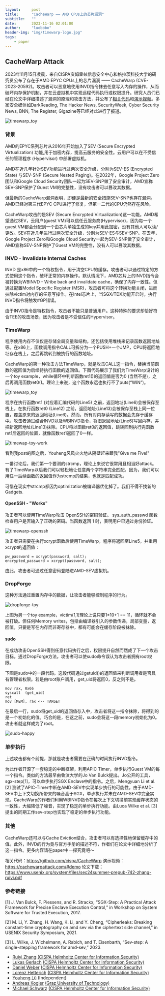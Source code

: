```yaml
---
layout:     post
title:      "CacheWarp —— AMD CPUs上的芯片漏洞"
subtitle:   ""
date:       2023-11-16 02:01:00
author:     "luobobo"
header-img: "img/timewarp-logo.jpg"
tags:
    - paper
---
```



## CacheWarp Attack

2023年11月15日凌晨，来自CISPA亥姆霍兹信息安全中心和格拉茨科技大学的研究员公布了存在于AMD EPYC CPUs上的芯片漏洞 —— CacheWarp (CVE-2023-20592)。攻击者可以恶意地使用INVD指令抹去任意写入内存的操作，从而破坏内存保护机制，并在云虚拟机中实现远程代码执行或权限提升。研究人员们已经在论文中详细描述了漏洞的原理和攻击方法，并公布了[相关代码](https://github.com/cispa/CacheWarp)和[演示视频](https://cachewarpattack.com/#demo)。多家安全媒体如DarkReading, The Hacker News, SecurityWeek, Cyber Security News, BNN, The Register, Gigazine等已经对此进行了报道。

![timewarp_toy](/img/cw_author.jpg)

### 背景

AMD的EPYC系列芯片从2016年开始加入了SEV (Secure Encrypted Virtualization) 功能,用于加密内存，提高云服务的安全性。云用户可以在不受信任的管理程序 (Hypervisor) 中部署虚拟机。

AMD在近几年针对SEV功能进行过两次安全升级，分别为SEV-ES (Encrypted State) 与SEV-SNP (Secure Nested Paging)。在2022年，Google Project Zero团队和Google Cloud Security团队一起为SEV-SNP做了安全审计，AMD宣称SEV-SNP保护了Guest VM的完整性，没有攻击者可以篡改其数据。

但最新的CacheWarp漏洞表明，即便是最新的安全措施SEV-SNP也存在漏洞。AMD已经对第三代EPYC CPU进行了修复，但第一二代的CPU仍然存在风险。

CacheWarp攻击的是SEV (Secure Encrypted Virtualization)这一功能。AMD希望通过SEV，云用户(guest VM)可以信任云服务商(Hypervisor)，因为每一个guest VM都会分配到一个由芯片单独生成的key并用此加密，没有其他人可以读/更改。SEV在近几年进行过两次安全升级，分别为SEV-ES与SEV-SNP。在去年，Google Project Zero和Google Cloud Security一起为SEV-SNP做了安全审计，AMD宣称SEV-SNP保护了Guest VM的完整性，没有人可以篡改其数据。

### INVD - Invalidate Internal Caches

INVD 是x86中的一个特权指令，用于清空CPU的缓存。攻击者可以通过特定的方式使用这个指令，破坏正常的内存操作。默认情况下，AMD芯片上的INVD指令会被转换为WBINVD - Wribe back and invalidate cache，确保了内存一致性。但通过配置Model Specific Register (MSR)，攻击者可将这个转换功能关闭，进而抹除victim对内存的任意写操作。在Intel芯片上，当SGX/TDX功能开启时，执行INVD指令将触发#GP错误。

由于INVD指令是特权指令，攻击者不能只是普通用户。这种特殊的要求却恰好符合TEE的攻击场景，因为攻击者是不受信任的Hypervisor。

### TimeWarp

程序使用内存不仅仅是存储全局变量和结构，还包括使用堆栈来记录函数返回地址等。在x86上，函数调用指令CALL可拆分为一个PUSH+一个JMP，CPU将返回地址存在栈上，之后再跳转到被执行的函数地址。

CacheWarp的第一种攻击方法TimeWarp，就是攻击CALL这一指令，替换当前函数的返回值为后续待执行函数的返回值。下图代码展示了我们为TimeWarp设计的一个toy example，while循环中判断函数ret1()的返回值是否为0 (当然不是)，之后再调用函数ret0()。理论上来说，这个函数永远也执行不了puts(“WIN”)。

![timewarp_toy](/img/timewarp_toy.jpg)

程序在执行函数ret1 (对应着汇编代码的Line5) 之前，返回地址(Line6)会被保存至栈上。在执行函数ret0 (Line12) 之前，返回地址(Line13)会被保存至栈上同一位置，覆盖原来的返回地址(Line6)。然而，所有对内存读写的数据会先存于缓存中。攻击者通过结合INVD以及WBINVD指令，将旧返回地址(Line6)写回内存，并把新返回地址(Line13)抹除。CPU将以函数ret0的返回值，跳转回到执行完函数ret1后返回的位置，就像函数ret1返回了0一样。

![timewap-toy-work](/img/timewap-toy-work.jpg)

看到我post的图之后，Youheng风风火火地从隔壁赶来跟我"Give me Five!"

一番讨论后，我们第一个要测的strcmp，理论上来说它很常用且相当好attack。有了TimeWarp以后我们可以轻松地让任意两个字符串完全匹配。因为，我们可以用任一后续函数的返回值作为strcmp的结果，也就是匹配成功。

可惜在现实中strcmp都因为optimization被编译器优化掉了。我们不得不找新的Gadgets.


#### OpenSSH - "Works"

攻击者可以使用TimeWarp攻击 OpenSSH的密码验证。 sys_auth_passwd 函数检查用户是否输入了正确的密码。当函数返回 1 时，表明用户已通过身份验证。

![timewarp-openssh](/img/timewarp-openssh.jpg)

攻击者只需要在执行xcrypt函数后使用TimeWarp，程序将返回至Line5，并重用xcrypt的返回值：

```
pw_password = xcrypt(password, salt);
encrypted_password = xcrypt(password, salt);
```

由此，攻击者可通过任意密码登陆进AMD-SEV虚拟机。


### DropForge

这种方法通过重置内存中的数据，让攻击者能够控制程序的行为。

![dropforge-toy](/img/dropforge-toy.jpg)

上图为另一个toy example，victim(1,1)理论上说只要1*10+1 == 11，循环就不会被打破。但任何Memory writes，包括由编译器引入的参数传递，局部变量，返回值，只要是写在内存而非寄存器中，都有可能会在缓存阶段被抹除。

#### sudo

在成功攻击OpenSSH得到任意代码执行之后，权限提升自然而然成了下一个攻击目标。通过DropForge方法，攻击者可以使sudo命令误认为攻击者拥有root权限。

下图是sudo中的一段代码。这段代码通过getuid()的返回值来判断调用者是否具有管理者权限。若是由root账户调用，get_uid将返回0，反之则不是。

```assembly
mov rax, 0x66
syscall  (get_uid)
ret
mov [MEM], rax <-- TARGET
```

在最后一行，sudo将get_uid的返回值存入中，攻击者将这一指令抹除，将得到的是一个初始化的值。巧合的是，在这之前，sudo会将这一段memory初始化为0。攻击者就这样成为了root。

![sudo-happy](/img/sudo-happy.jpg)

### 单步执行

上述攻击都有个前提，那就是攻击者需要在正确的时间执行INVD指令。

为此作者开源了一套稳定的中断框架，利用APIC Timer，单步执行Guest VM的每一个指令。类似的方法最早由鲁汶大学的Jo Van Bulck提出。Jo公开的工具，sgx-step[1]，可以单步执行SGX Enclave中的指令。之后，Mengyuan Li et al.[2] 测试了APIC-Timer中断在AMD-SEV中实现单步执行的可能性。由于AMD-SEV中上下文切换所带来的噪音高于SGX，单步执行并未在AMD-SEV中完全实现。CacheWarp的作者们利用WBINVD指令在每次上下文切换前实现缓存状态的一致性，大幅降低了噪音，实现了稳定的单步执行功能。由Luca Wilke et al. [3]提出的同期工作sev-step也实现了稳定的单步执行功能。

### 其他

CacheWarp还可以与Cache Eviction结合，攻击者可以有选择性地保留缓存中的值。此外，INVD的行为竟与官方手册的描述不符，作者们在论文中详细地分析了这一指令。更多内容请在paper中一探究竟吧～

相关代码：https://github.com/cispa/CacheWarp
演示视频：https://cachewarpattack.com/#demo
论文下载：https://www.usenix.org/system/files/sec24summer-prepub-742-zhang-ruiyi.pdf

### 参考链接

[1] J. Van Bulck, F. Piessens, and R. Strackx, “SGX-Step: A Practical Attack Framework for Precise Enclave Execution Control,” in Workshop on System Software for Trusted Execution, 2017.

[2] M. Li, Y. Zhang, H. Wang, K. Li, and Y. Cheng, “Cipherleaks: Breaking constant-time cryptography on amd sev via the ciphertext side channel,” in USENIX Security Symposium, 2021.

[3] L. Wilke, J. Wichelmann, A. Rabich, and T. Eisenbarth, “Sev-step: A single-stepping framework for amd-sev,” 2023.


- [Ruiyi Zhang](https://zhangruiyi.me/)  [(CISPA Helmholtz Center for Information Security)](https://cispa.de/)
- [Lukas Gerlach](https://roots.ec/people/lukas-gerlach/)  [(CISPA Helmholtz Center for Information Security)](https://cispa.de/)
- [Daniel Weber](https://roots.ec/people/daniel-weber/)  [(CISPA Helmholtz Center for Information Security)](https://cispa.de/)
- [Lorenz Hetterich](https://roots.ec/people/lorenz-hetterich/)  [(CISPA Helmholtz Center for Information Security)](https://cispa.de/)
- [Youheng Lü](https://www.linkedin.com/in/youheng-lü-a799ba227/)  (Independent)
- [Andreas Kogler](https://andreaskogler.com/)  [(Graz University of Technology)](https://www.iaik.tugraz.at/)
- [Michael Schwarz](https://misc0110.net/)  [(CISPA Helmholtz Center for Information Security)](https://cispa.de/)
